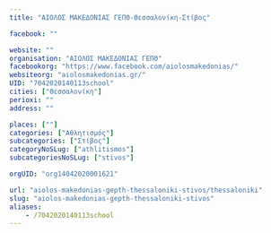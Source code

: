 ```yaml
---
title: "ΑΙΟΛΟΣ ΜΑΚΕΔΟΝΙΑΣ ΓΕΠΘ-Θεσσαλονίκη-Στίβος"

facebook: ""

website: ""
organisation: "ΑΙΟΛΟΣ ΜΑΚΕΔΟΝΙΑΣ ΓΕΠΘ"
facebookorg: "https://www.facebook.com/aiolosmakedonias/"
websiteorg: "aiolosmakedonias.gr/"
UID: "7042020140113school"
cities: ["Θεσσαλονίκη"]
perioxi: ""
address: ""

places: [""]
categories: ["Αθλητισμός"]
subcategories: ["Στίβος"]
categoryNoSLug: ["athlitismos"]
subcategoriesNoSLug: ["stivos"]

orgUID: "org14042020001621"

url: "aiolos-makedonias-gepth-thessaloniki-stivos/thessaloniki"
slug: "aiolos-makedonias-gepth-thessaloniki-stivos"
aliases:
    - /7042020140113school
---
```





